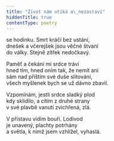 ```yaml
---
title: "Život nám utíká a\_nezastaví"
hiddenTitle: true
contentType: poetry
---
```


<section>

se hodinku. Smrt kráčí bez ustání,  
dnešek a včerejšek jsou věčné štvaní  
do války. Stejně zítřek nedočkavý.

</section>

<section>

Paměť a čekání mi srdce tráví  
hned tím, hned oním tak, že nemít ani  
sám nad příštím své duše slitování,  
všech myšlenek bych se už dávno zbavil.

</section>

<section>

Vzpomínám, jestli srdce sladký plod  
kdy sklidilo, a cítím z druhé strany  
v své plavbě vanutí zvichřená, zlá.

</section>

<section>

V přístavu vidím bouři. Lodivod  
je unavený, plachty potrhány  
a světla, k nimž jsem vzhlížel, vyhaslá.

</section>
